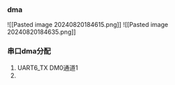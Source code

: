 ### dma
![[Pasted image 20240820184615.png]]
![[Pasted image 20240820184635.png]]
### 串口dma分配
1. UART6_TX DM0通道1
2. 